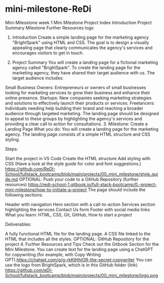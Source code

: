 # mini-milestone-ReDi
Mini-Milesstone week 1
Mini Milestone Project
Index
Introduction
Project Summary
Milestone
Further Resources
logo

1. Introduction
Create a simple landing page for the marketing agency "BrightSpark" using HTML and CSS. The goal is to design a visually appealing page that clearly communicates the agency's services and encourages visitors to get in touch.

2. Project Summary
You will create a landing page for a fictional marketing agency called "BrightSpark". To create the landing page for the marketing agency, they have shared their target audience with us. The target audience includes:

Small Business Owners: Entrepreneurs or owners of small businesses looking for marketing services to grow their business and enhance their online presence.
Startups: New companies seeking marketing strategies and solutions to effectively launch their products or services.
Freelancers: Individuals needing help building their brand and reaching a broader audience through targeted marketing. The landing page should be designed to appeal to these groups by highlighting the agency's services and providing a clear call to action for consultations.
3. Milestone: Create a Landing Page
What you do: You will create a landing page for the marketing agency. The landing page consists of a simple HTML structure and CSS styling.

Steps:

Start the project in VS Code
Create the HTML structure
Add styling with CSS (Have a look at the style guide for color and font suggestions.) https://github.com/ReDI-School/fullstack_bootcamp/blob/main/projects/00_mini_milestone/style_guide.md
OPTIONAL: Push your code to a GitHub Repository (further resources) https://redi-school-1.gitbook.io/full-stack-bootcamp/0.-project-mini-milestone/how-to-initiate-a-project
The page should include the following sections:

Header with navigation
Hero section with a call-to-action
Services section highlighting the services
Contact Us form
Footer with social media links
What you learn: HTML, CSS, Git, GitHub, How to start a project

Deliverables:

A fully functional HTML file for the landing page.
A CSS file linked to the HTML that includes all the styles.
OPTIONAL: GitHub Repository for the project
4. Further Resources and Tips
Check out the Gitbook Section for the Mini Milestone.
You can create text for the landing page using a ChatGPT for copywriting (for example, with Copy Writing GPT).https://chatgpt.com/g/g-rkKtHhIOR-the-secret-copywriter
You can use the logo from BrightSpark, which is in this GitHub folder (link) https://github.com/eDI-School/fullstack_bootcamp/blob/main/projects/00_mini_milestone/logo.png
